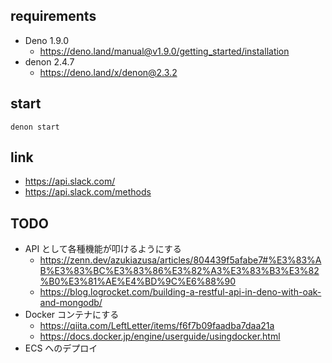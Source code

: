 ## requirements

- Deno 1.9.0
  - https://deno.land/manual@v1.9.0/getting_started/installation
- denon 2.4.7
  - https://deno.land/x/denon@2.3.2

## start

```
denon start
```

## link

- https://api.slack.com/
- https://api.slack.com/methods

## TODO

- API として各種機能が叩けるようにする
  - https://zenn.dev/azukiazusa/articles/804439f5afabe7#%E3%83%AB%E3%83%BC%E3%83%86%E3%82%A3%E3%83%B3%E3%82%B0%E3%81%AE%E4%BD%9C%E6%88%90
  - https://blog.logrocket.com/building-a-restful-api-in-deno-with-oak-and-mongodb/
- Docker コンテナにする
  - https://qiita.com/LeftLetter/items/f6f7b09faadba7daa21a
  - https://docs.docker.jp/engine/userguide/usingdocker.html
- ECS へのデプロイ
